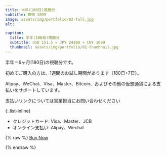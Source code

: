 ```yaml
---
title: 半年(180日)視聴分
subtitle: RMB 1099
image: assets/img/portfolio/02-full.jpg
alt:

caption:
  title: 半年(180日)視聴分
  subtitle: USD 151.5 ≈ JPY 24200 ≈ CNY 1099
  thumbnail: assets/img/portfolio/02-thumbnail.jpg
---
```

半年＝6ヶ月(180日)の視聴分です。

初めてご購入の方は、1週間のお試し期間があります（180日+7日）。

Alipay、WeChat、Visa、Master、Bitcoin、およびその他の仮想通貨による支払いをサポートしています。

支払いリンクについては営業担当にお問い合わせください

{:.list-inline}
- クレジットカード: Visa、Master、JCB
- オンライン支払い: Alipay、Wechat

{% raw %}
<a href="https://trolley.link/p/76KWM6X" class="btn btn-primary btn-xl text-uppercase js-scroll-trigger" data-trolley="true" 
data-tpk="76KWM6X">
  Buy Now
</a>
<script async src="https://widget.trolley.link/cart.js" type="text/javascript"></script>
{% endraw %}